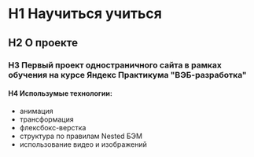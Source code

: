 # H1 **Научиться учиться**
## H2 О проекте
### H3 Первый проект одностраничного сайта в рамках обучения на курсе Яндекс Практикума "ВЭБ-разработка"
#### H4 Использумые технологии:
* анимация
* трансформация
* флексбокс-верстка
* структура по правилам Nested БЭМ
* использование видео и изображений

